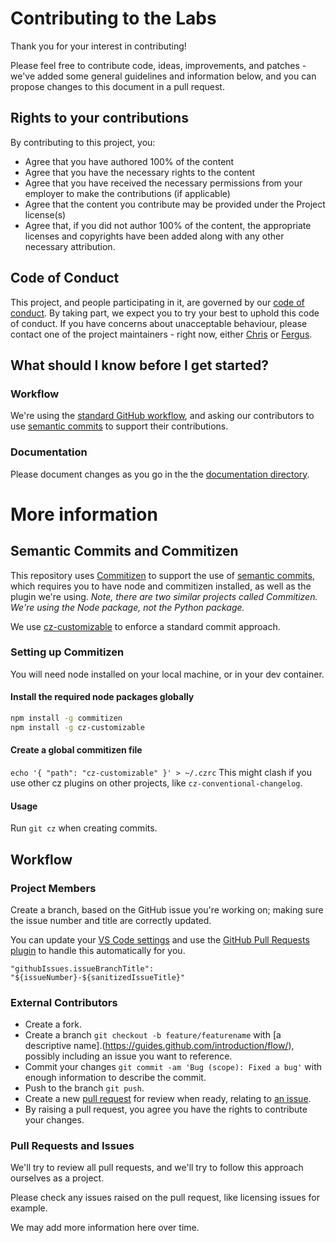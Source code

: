 # Contributing to the Labs
Thank you for your interest in contributing!

Please feel free to contribute code, ideas, improvements, and patches - we've added some general guidelines and information below, and you can propose changes to this document in a pull request.

## Rights to your contributions
By contributing to this project, you:
- Agree that you have authored 100% of the content
- Agree that you have the necessary rights to the content
- Agree that you have received the necessary permissions from your employer to make the contributions (if applicable)
- Agree that the content you contribute may be provided under the Project license(s)
- Agree that, if you did not author 100% of the content, the appropriate licenses and copyrights have been added along with any other necessary attribution.

## Code of Conduct
This project, and people participating in it, are governed by our [code of conduct](CODE_OF_CONDUCT.md). By taking part, we expect you to try your best to uphold this code of conduct. If you have concerns about unacceptable behaviour, please contact one of the project maintainers - right now, either [Chris](https://twitter.com/sealjay_clj) or [Fergus](https://twitter.com/FergusKidd).

## What should I know before I get started?
### Workflow
We're using the [standard GitHub workflow](https://guides.github.com/introduction/flow/), and asking our contributors to use [semantic commits](https://nitayneeman.com/posts/understanding-semantic-commit-messages-using-git-and-angular/#common-types) to support their contributions.

### Documentation
Please document changes as you go in the the [documentation directory](https://github.com/Avanade/emtech-distributed-data/tree/main/docs/).

# More information
## Semantic Commits and Commitizen
This repository uses [Commitizen](https://github.com/commitizen/cz-cli#making-your-repo-commitizen-friendly) to support the use of [semantic commits](https://nitayneeman.com/posts/understanding-semantic-commit-messages-using-git-and-angular/#common-types), which requires you to have node and commitizen installed, as well as the plugin we're using.  *Note, there are two similar projects called Commitizen. We're using the Node package, not the Python package.*

We use [cz-customizable](https://github.com/leoforfree/cz-customizable) to enforce a standard commit approach.
### Setting up Commitizen
You will need node installed on your local machine, or in your dev container.

#### Install the required node packages globally
```bash
npm install -g commitizen
npm install -g cz-customizable
```
#### Create a global commitizen file
`echo '{ "path": "cz-customizable" }' > ~/.czrc`
This might clash if you use other cz plugins on other projects, like `cz-conventional-changelog`.
#### Usage
Run `git cz` when creating commits.
## Workflow
### Project Members
Create a branch, based on the GitHub issue you're working on; making sure the issue number and title are correctly updated.

You can update your [VS Code settings](https://code.visualstudio.com/) and use the [GitHub Pull Requests plugin](https://aka.ms/vscodepr-download) to handle this automatically for you.
```
"githubIssues.issueBranchTitle": "${issueNumber}-${sanitizedIssueTitle}"
```

### External Contributors
- Create a fork.
- Create a branch `git checkout -b feature/featurename` with [a descriptive name].(https://guides.github.com/introduction/flow/), possibly including an issue you want to reference.
- Commit your changes `git commit -am 'Bug (scope): Fixed a bug'` with enough information to describe the commit.
- Push to the branch `git push`.
- Create a new [pull request](https://docs.github.com/en/desktop/contributing-and-collaborating-using-github-desktop/creating-an-issue-or-pull-request) for review when ready, relating to [an issue](https://guides.github.com/features/issues/).
- By raising a pull request, you agree you have the rights to contribute your changes.

### Pull Requests and Issues
We'll try to review all pull requests, and we'll try to follow this approach ourselves as a project.

Please check any issues raised on the pull request, like licensing issues for example.

We may add more information here over time.